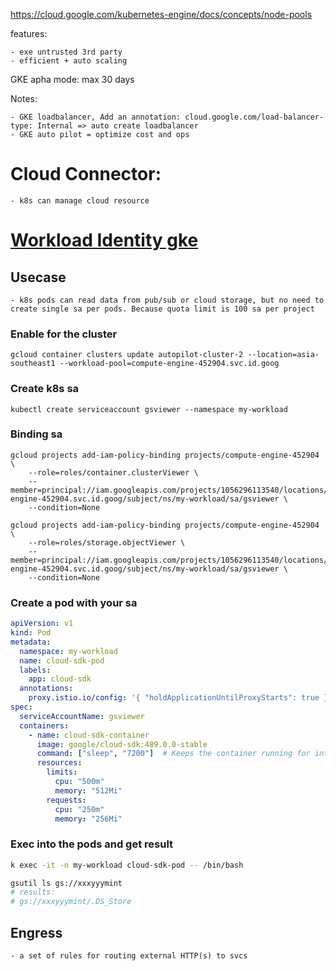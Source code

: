https://cloud.google.com/kubernetes-engine/docs/concepts/node-pools

features:

    - exe untrusted 3rd party 
    - efficient + auto scaling

GKE apha mode: max 30 days

Notes:

    - GKE loadbalancer, Add an annotation: cloud.google.com/load-balancer-type: Internal => auto create loadbalancer
    - GKE auto pilot = optimize cost and ops

# Cloud Connector:

    - k8s can manage cloud resource

# [Workload Identity gke](https://cloud.google.com/kubernetes-engine/docs/how-to/workload-identity)

## Usecase

    - k8s pods can read data from pub/sub or cloud storage, but no need to create single sa per pods. Because quota limit is 100 sa per project

### Enable for the cluster

```
gcloud container clusters update autopilot-cluster-2 --location=asia-southeast1 --workload-pool=compute-engine-452904.svc.id.goog
```

### Create k8s sa

    kubectl create serviceaccount gsviewer --namespace my-workload

### Binding sa

    gcloud projects add-iam-policy-binding projects/compute-engine-452904 \
        --role=roles/container.clusterViewer \
        --member=principal://iam.googleapis.com/projects/1056296113540/locations/global/workloadIdentityPools/compute-engine-452904.svc.id.goog/subject/ns/my-workload/sa/gsviewer \
        --condition=None

    gcloud projects add-iam-policy-binding projects/compute-engine-452904 \
        --role=roles/storage.objectViewer \
        --member=principal://iam.googleapis.com/projects/1056296113540/locations/global/workloadIdentityPools/compute-engine-452904.svc.id.goog/subject/ns/my-workload/sa/gsviewer \
        --condition=None

### Create a pod with your sa

```yaml
apiVersion: v1
kind: Pod
metadata:
  namespace: my-workload
  name: cloud-sdk-pod
  labels:
    app: cloud-sdk
  annotations:
    proxy.istio.io/config: '{ "holdApplicationUntilProxyStarts": true }'    
spec:
  serviceAccountName: gsviewer
  containers:
    - name: cloud-sdk-container
      image: google/cloud-sdk:489.0.0-stable
      command: ["sleep", "7200"]  # Keeps the container running for interaction
      resources:
        limits:
          cpu: "500m"
          memory: "512Mi"
        requests:
          cpu: "250m"
          memory: "256Mi"
```

### Exec into the pods and get result

```bash
k exec -it -n my-workload cloud-sdk-pod -- /bin/bash

gsutil ls gs://xxxyyymint
# results: 
# gs://xxxyyymint/.DS_Store
```

## Engress

    - a set of rules for routing external HTTP(s) to svcs